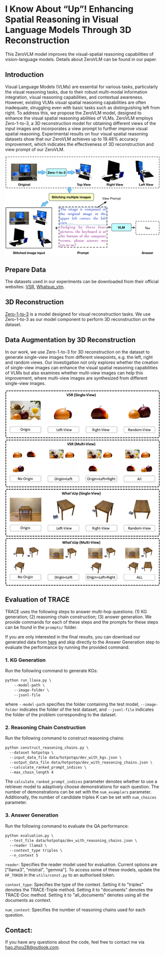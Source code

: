 # I Know About “Up”! Enhancing Spatial Reasoning in Visual Language Models Through 3D Reconstruction

This ZeroVLM model improves the visual-spatial reasoning capabilities of vision-language models. Details about ZeroVLM can be found in our paper. 

## Introduction 
Visual Language Models (VLMs) are essential for various tasks, particularly the visual reasoning tasks, due to their robust multi-modal information integration, visual reasoning capabilities, and contextual awareness. However, existing VLMs visual spatial reasoning capabilities are often inadequate, struggling even with basic tasks such as distinguishing left from right. To address this, we propose the ZeroVLM model, designed to enhance the visual spatial reasoning abilities of VLMs. ZeroVLM employs Zero-1-to-3, a 3D reconstruction model for obtaining different views of the input images and incorporates a view prompt to further improve visual spatial reasoning. Experimental results on four visual spatial reasoning datasets show that our ZeroVLM achieves up to 19.48\% accuracy improvement, which indicates the effectiveness of 3D reconstruction and view prompt of our ZeroVLM. 

![image](https://github.com/zhouhao028/Iknow_up/blob/main/Figures/model.png)

## Prepare Data 
The datasets used in our experiments can be downloaded from their official websites: [VSR](https://github.com/cambridgeltl/visual-spatial-reasoning), [Whatsup_vlm](https://github.com/amitakamath/whatsup_vlms).

## 3D Reconstruction 
[Zero-1-to-3](https://github.com/cvlab-columbia/zero123) is a model designed for visual reconstruction tasks. We use Zero-1-to-3 as our model component to perform 3D reconstruction on the dataset.

## Data Augmentation by 3D Reconstruction 
In our work, we use Zero-1-to-3 for 3D reconstruction on the dataset to generate single-view images from different viewpoints, e.g. the left, right and random views. Our investigation not only explores whether the creation of single-view images can enhance the visual spatial reasoning capabilities of VLMs but also examines whether multi-view images can help this improvement, where multi-view images are synthesized from different single-view images.

![image](https://github.com/zhouhao028/Iknow_up/blob/main/Figures/DataSet.png)


## Evaluation of TRACE 

TRACE uses the following steps to answer multi-hop questions: (1) KG generation; (2) reasoning chain construction; (3) answer generation. 
We provide commands for each of these steps and the prompts for these steps can be found in the `prompts/` folder. 

If you are only interested in the final results, you can download our generated data from [here](https://osf.io/p9ymg/?view_only=ad39cfb2c229493888e1e48fb44bd4a9) and skip directly to the Answer Generation step to evaluate the performance by running the provided command. 

### 1. KG Generation 
Run the followiing command to generate KGs: 
```
python run_llava.py \
    --model-path \
    --image-folder \
    --jsonl-file 
```
where `--model-path` specifies the folder containing the test model, `--image-folder` indicates the folder of the test dataset, and `--jsonl-file` indicates the folder of the problem corresponding to the dataset. 

### 2. Reasoning Chain Construction 
Run the following command to construct reasoning chains:
```
python construct_reasoning_chains.py \
  --dataset hotpotqa \
  --input_data_file data/hotpotqa/dev_with_kgs.json \
  --output_data_file data/hotpotqa/dev_with_reasoning_chains.json \
  --calculate_ranked_prompt_indices \
  --max_chain_length 4 
```
The `calculate_ranked_prompt_indices` parameter denotes whether to use a retriever model to adaptively choose demonstrations for each question. The number of demonstrations can be set with the `num_examplars` parameter. Additionally, the number of candidate triples $K$ can be set with `num_choices` parameter. 

### 3. Answer Generation 
Run the following command to evaluate the QA performance: 
```
python evaluation.py \
  --test_file data/hotpotqa/dev_with_reasoning_chains.json \
  --reader llama3 \
  --context_type triples \
  --n_context 5 
```
`reader`: Specifies the reader model used for evaluation. Current options are ["llama3", "mistral", "gemma"]. To access some of these models, update the `HF_TOKEN` in the `utils/const.py` to an authorised token. 

`context_type`: Specifies the type of the context. Setting it to "triples" denotes the TRACE-Triple method. Setting it to "documents" denotes the TRACE-Doc method. Setting it to "all_documents" denotes using all the documents as context. 

`num_context`: Specifies the number of reasoning chains used for each question. 


## Contact: 
If you have any questions about the code, feel free to contact me via hao.zhou28@outlook.com.
